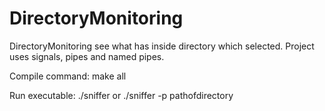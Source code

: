 # DirectoryMonitoring

DirectoryMonitoring see what has inside directory which selected.
Project uses signals, pipes and named pipes.

Compile command: make all

Run executable: ./sniffer or ./sniffer -p pathofdirectory
